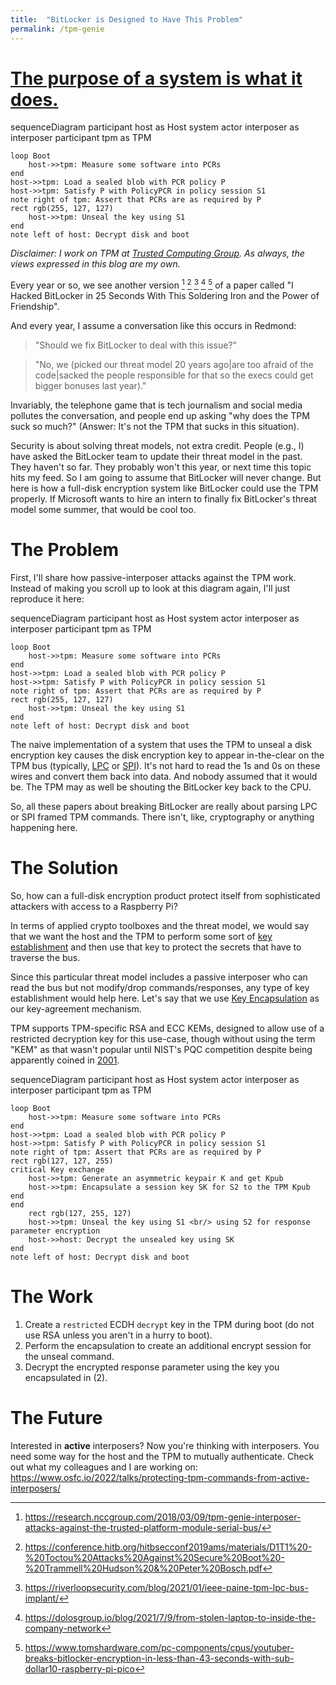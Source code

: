 ```yaml
---
title:  "BitLocker is Designed to Have This Problem"
permalink: /tpm-genie
---
```


# [The purpose of a system is what it does.](https://en.wikipedia.org/wiki/The_purpose_of_a_system_is_what_it_does)

<div class="mermaid">
sequenceDiagram
    participant host as Host system
    actor interposer as interposer
    participant tpm as TPM

    loop Boot
        host->>tpm: Measure some software into PCRs
    end
    host->>tpm: Load a sealed blob with PCR policy P
    host->>tpm: Satisfy P with PolicyPCR in policy session S1
    note right of tpm: Assert that PCRs are as required by P
    rect rgb(255, 127, 127)
        host->>tpm: Unseal the key using S1
    end
    note left of host: Decrypt disk and boot
</div>

<!--more-->

*Disclaimer: I work on TPM at
[Trusted Computing Group](https://trustedcomputinggroup.org/). As always, the
views expressed in this blog are my own.*


Every year or so, we see another version [^genie] [^trammell] [^riverloop]
[^dolos] [^stacksmashing] of a paper called "I Hacked
BitLocker in 25 Seconds With This Soldering Iron and the Power of Friendship".

And every year, I assume a conversation like this occurs in Redmond:

> "Should we fix BitLocker to deal with this issue?"

> "No, we (picked our threat model 20 years ago|are too afraid of the code|sacked
> the people responsible for that so the execs could get bigger bonuses last year)."

Invariably, the telephone game that is tech journalism and social media pollutes
the conversation, and people end up asking "why does the TPM suck so much?"
(Answer: It's not the TPM that sucks in this situation).

Security is about solving threat models, not extra credit. People (e.g., I) have
asked the BitLocker team to update their threat model in the past. They haven't so far.
They probably won't this year, or next time this topic hits my feed. So I am going to
assume that BitLocker will never change. But here is how a full-disk encryption
system like BitLocker could use the TPM properly. If Microsoft wants to hire an
intern to finally fix BitLocker's threat model some summer, that would be cool too.

# The Problem

First, I'll share how passive-interposer attacks against the TPM work. Instead
of making you scroll up to look at this diagram again, I'll just reproduce it
here:

<div class="mermaid">
sequenceDiagram
    participant host as Host system
    actor interposer as interposer
    participant tpm as TPM

    loop Boot
        host->>tpm: Measure some software into PCRs
    end
    host->>tpm: Load a sealed blob with PCR policy P
    host->>tpm: Satisfy P with PolicyPCR in policy session S1
    note right of tpm: Assert that PCRs are as required by P
    rect rgb(255, 127, 127)
        host->>tpm: Unseal the key using S1
    end
    note left of host: Decrypt disk and boot
</div>

The naive implementation of a system that uses the TPM to unseal a disk
encryption key causes the disk
encryption key to appear in-the-clear on the TPM bus (typically,
[LPC](https://en.wikipedia.org/wiki/Low_Pin_Count) or
[SPI](https://en.wikipedia.org/wiki/Serial_Peripheral_Interface)). It's not
hard to read the 1s and 0s on these wires and convert them back into data.
And nobody assumed that it would be. The TPM may as well be shouting the
BitLocker key back to the CPU.

So, all these papers about breaking BitLocker are really about parsing LPC or
SPI framed TPM commands.
There isn't, like, cryptography or anything happening here.

# The Solution

So, how can a full-disk encryption product protect itself from sophisticated
attackers with access to a Raspberry Pi?

In terms of applied crypto toolboxes and the threat model, we would say that we
want the host and the TPM to perform some sort of
[key establishment](https://en.wikipedia.org/wiki/Key_exchange) and then use
that key to protect the secrets that have to traverse the bus.

Since this particular threat model includes a passive interposer who can read
the bus but not modify/drop commands/responses, any type of key establishment
would help here. Let's say that we use
[Key Encapsulation](https://en.wikipedia.org/wiki/Key_encapsulation_mechanism)
as our key-agreement mechanism.

TPM supports TPM-specific RSA and ECC KEMs,
designed to allow use of a restricted decryption key for this use-case,
though without using the term "KEM" as that wasn't popular until NIST's
PQC competition despite being apparently coined in [2001](https://eprint.iacr.org/2001/108.pdf).

<div class="mermaid">
sequenceDiagram
    participant host as Host system
    actor interposer as interposer
    participant tpm as TPM

    loop Boot
        host->>tpm: Measure some software into PCRs
    end
    host->>tpm: Load a sealed blob with PCR policy P
    host->>tpm: Satisfy P with PolicyPCR in policy session S1
    note right of tpm: Assert that PCRs are as required by P
    rect rgb(127, 127, 255)
    critical Key exchange
        host->>tpm: Generate an asymmetric keypair K and get Kpub
        host->>tpm: Encapsulate a session key SK for S2 to the TPM Kpub
    end
    end
        rect rgb(127, 255, 127)
        host->>tpm: Unseal the key using S1 <br/> using S2 for response parameter encryption
        host->>host: Decrypt the unsealed key using SK
    end
    note left of host: Decrypt disk and boot
</div>

# The Work

1. Create a `restricted` ECDH `decrypt` key in the TPM during boot (do not use RSA unless you aren't in a hurry to boot).
2. Perform the encapsulation to create an additional encrypt session for the unseal command.
3. Decrypt the encrypted response parameter using the key you encapsulated in (2).

# The Future

Interested in **active** interposers? Now you're thinking with interposers. You
need some way for the host and the TPM to mutually authenticate.
Check out what my colleagues and I are working on: https://www.osfc.io/2022/talks/protecting-tpm-commands-from-active-interposers/

[^genie]: <https://research.nccgroup.com/2018/03/09/tpm-genie-interposer-attacks-against-the-trusted-platform-module-serial-bus/>
[^trammell]: <https://conference.hitb.org/hitbsecconf2019ams/materials/D1T1%20-%20Toctou%20Attacks%20Against%20Secure%20Boot%20-%20Trammell%20Hudson%20&%20Peter%20Bosch.pdf>
[^riverloop]: <https://riverloopsecurity.com/blog/2021/01/ieee-paine-tpm-lpc-bus-implant/>
[^dolos]: <https://dolosgroup.io/blog/2021/7/9/from-stolen-laptop-to-inside-the-company-network>
[^stacksmashing]: <https://www.tomshardware.com/pc-components/cpus/youtuber-breaks-bitlocker-encryption-in-less-than-43-seconds-with-sub-dollar10-raspberry-pi-pico>